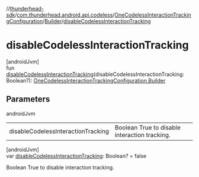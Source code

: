 //[thunderhead-sdk](../../../../index.md)/[com.thunderhead.android.api.codeless](../../index.md)/[OneCodelessInteractionTrackingConfiguration](../index.md)/[Builder](index.md)/[disableCodelessInteractionTracking](disable-codeless-interaction-tracking.md)

# disableCodelessInteractionTracking

[androidJvm]\
fun [disableCodelessInteractionTracking](disable-codeless-interaction-tracking.md)(disableCodelessInteractionTracking: Boolean?): [OneCodelessInteractionTrackingConfiguration.Builder](index.md)

## Parameters

androidJvm

| | |
|---|---|
| disableCodelessInteractionTracking | Boolean True to disable interaction tracking. |

[androidJvm]\
var [disableCodelessInteractionTracking](disable-codeless-interaction-tracking.md): Boolean? = false

Boolean True to disable interaction tracking.
